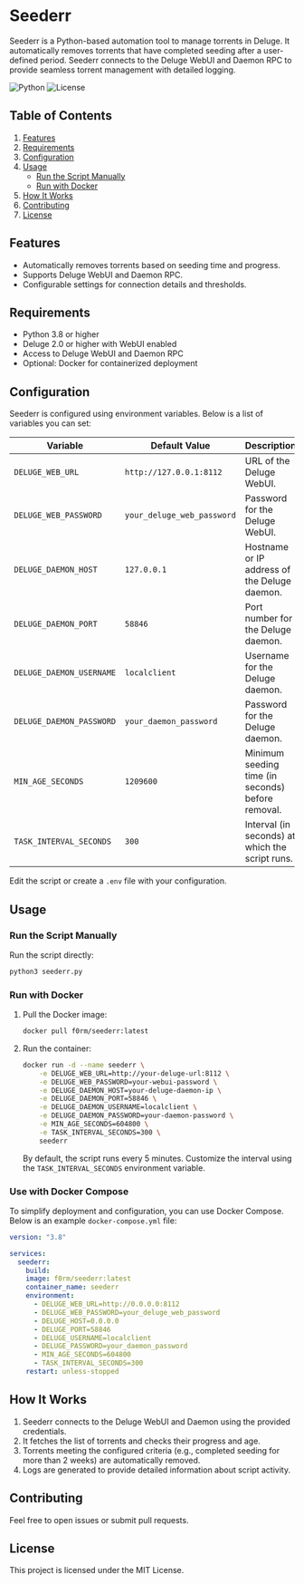 # Seederr

Seederr is a Python-based automation tool to manage torrents in Deluge. It automatically removes torrents that have completed seeding after a user-defined period. Seederr connects to the Deluge WebUI and Daemon RPC to provide seamless torrent management with detailed logging.

![Python](https://img.shields.io/badge/python-3.8%2B-blue)
![License](https://img.shields.io/badge/license-MIT-green)

## Table of Contents
1. [Features](#features)
2. [Requirements](#requirements)
4. [Configuration](#configuration)
5. [Usage](#usage)
    - [Run the Script Manually](#run-the-script-manually)
    - [Run with Docker](#run-with-docker)
6. [How It Works](#how-it-works)
7. [Contributing](#contributing)
8. [License](#license)

## Features

- Automatically removes torrents based on seeding time and progress.
- Supports Deluge WebUI and Daemon RPC.
- Configurable settings for connection details and thresholds.

## Requirements

- Python 3.8 or higher
- Deluge 2.0 or higher with WebUI enabled
- Access to Deluge WebUI and Daemon RPC
- Optional: Docker for containerized deployment

## Configuration

Seederr is configured using environment variables. Below is a list of variables you can set:

| Variable               | Default Value           | Description                                      |
|------------------------|-------------------------|--------------------------------------------------|
| `DELUGE_WEB_URL`       | `http://127.0.0.1:8112` | URL of the Deluge WebUI.                        |
| `DELUGE_WEB_PASSWORD`  | `your_deluge_web_password`| Password for the Deluge WebUI.                 |
| `DELUGE_DAEMON_HOST`   | `127.0.0.1`            | Hostname or IP address of the Deluge daemon.    |
| `DELUGE_DAEMON_PORT`   | `58846`                | Port number for the Deluge daemon.             |
| `DELUGE_DAEMON_USERNAME` | `localclient`        | Username for the Deluge daemon.                |
| `DELUGE_DAEMON_PASSWORD` | `your_daemon_password` | Password for the Deluge daemon.                |
| `MIN_AGE_SECONDS`      | `1209600`              | Minimum seeding time (in seconds) before removal. |
| `TASK_INTERVAL_SECONDS` | `300`                | Interval (in seconds) at which the script runs. |

Edit the script or create a `.env` file with your configuration.

## Usage

### Run the Script Manually

Run the script directly:
```bash
python3 seederr.py
```

### Run with Docker

1. Pull the Docker image:
   ```bash
   docker pull f0rm/seederr:latest
   ```

2. Run the container:
   ```bash
   docker run -d --name seederr \
       -e DELUGE_WEB_URL=http://your-deluge-url:8112 \
       -e DELUGE_WEB_PASSWORD=your-webui-password \
       -e DELUGE_DAEMON_HOST=your-deluge-daemon-ip \
       -e DELUGE_DAEMON_PORT=58846 \
       -e DELUGE_DAEMON_USERNAME=localclient \
       -e DELUGE_DAEMON_PASSWORD=your-daemon-password \
       -e MIN_AGE_SECONDS=604800 \
       -e TASK_INTERVAL_SECONDS=300 \
       seederr
   ```

   By default, the script runs every 5 minutes. Customize the interval using the `TASK_INTERVAL_SECONDS` environment variable.

### Use with Docker Compose

To simplify deployment and configuration, you can use Docker Compose. Below is an example `docker-compose.yml` file:

```yaml
version: "3.8"

services:
  seederr:
    build:
    image: f0rm/seederr:latest
    container_name: seederr
    environment:
      - DELUGE_WEB_URL=http://0.0.0.0:8112
      - DELUGE_WEB_PASSWORD=your_deluge_web_password
      - DELUGE_HOST=0.0.0.0
      - DELUGE_PORT=58846
      - DELUGE_USERNAME=localclient
      - DELUGE_PASSWORD=your_daemon_password
      - MIN_AGE_SECONDS=604800
      - TASK_INTERVAL_SECONDS=300
    restart: unless-stopped
```

## How It Works

1. Seederr connects to the Deluge WebUI and Daemon using the provided credentials.
2. It fetches the list of torrents and checks their progress and age.
3. Torrents meeting the configured criteria (e.g., completed seeding for more than 2 weeks) are automatically removed.
4. Logs are generated to provide detailed information about script activity.

## Contributing

Feel free to open issues or submit pull requests.

## License

This project is licensed under the MIT License.
